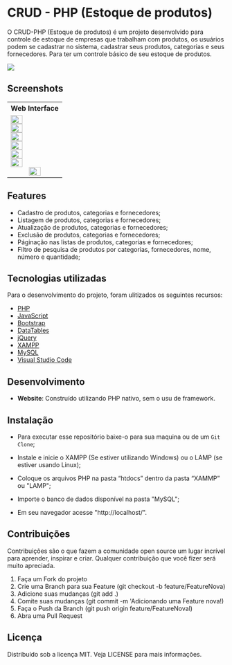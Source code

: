 # CRUD - PHP (Estoque de produtos)
O CRUD-PHP (Estoque de produtos) é um projeto desenvolvido para controle de estoque de empresas que trabalham com produtos, os usuários podem se cadastrar no sistema, cadastrar seus produtos, categorias e seus fornecedores. Para ter um controle básico de seu estoque de produtos.

![](https://img.shields.io/github/languages/top/danielalves96/PHP-CRUD-Stock)

## Screenshots

<table>
	<tr>
		<th width="100%">
			Web Interface<br>
		</th>
	</tr>
	<tr>
		<td width="50%">
			<img width="49.5%" src="https://github.com/danielalves96/Images/blob/master/Projetos/PHP/1.png?raw=true">	<img width="49.5%" src="https://github.com/danielalves96/Images/blob/master/Projetos/PHP/2.png?raw=true">
			<br>
			<img width="49.5%" src="https://github.com/danielalves96/Images/blob/master/Projetos/PHP/3.png?raw=true"> <img width="49.5%" src="https://github.com/danielalves96/Images/blob/master/Projetos/PHP/4.png?raw=true">
			<br>
			<img width="49.5%" src="https://github.com/danielalves96/Images/blob/master/Projetos/PHP/5.png?raw=true"> <img width="49.5%" src="https://github.com/danielalves96/Images/blob/master/Projetos/PHP/6.png?raw=true">
			<br>
			<center>
			<img width="49.5%" src="https://github.com/danielalves96/Images/blob/master/Projetos/PHP/7.png?raw=true">
			<br>
			</center>
		</td>
	</tr>
</table>

<table>
  
## Features

- Cadastro de produtos, categorias e fornecedores;
- Listagem de produtos, categorias e fornecedores;
- Atualização de produtos, categorias e fornecedores;
- Exclusão de produtos, categorias e fornecedores;
- Páginação nas listas de produtos, categorias e fornecedores;
- Filtro de pesquisa de produtos por categorias, fornecedores, nome, número e quantidade;


## Tecnologias utilizadas
Para o desenvolvimento do projeto, foram ulitizados os seguintes recursos:
* [PHP](https://www.php.net/)
* [JavaScript](https://www.javascript.com/)
* [Bootstrap](https://getbootstrap.com/)
* [DataTables](https://datatables.net/)
* [jQuery](https://jquery.com/)
* [XAMPP](https://www.apachefriends.org/pt_br/index.html)
* [MySQL](https://www.mysql.com/)
* [Visual Studio Code](https://code.visualstudio.com/download)

## Desenvolvimento

* **Website**: Construído utilizando PHP nativo, sem o usu de framework.

## Instalação 

* Para executar esse repositório baixe-o para sua maquina ou de um `Git Clone`;

* Instale e inicie o XAMPP (Se estiver utilizando Windows) ou o LAMP (se estiver usando Linux);

* Coloque os arquivos PHP na pasta “htdocs” dentro da pasta “XAMMP” ou "LAMP";

* Importe o banco de dados disponível na pasta "MySQL";

* Em seu navegador acesse "http://localhost/".

## Contribuições

Contribuições são o que fazem a comunidade open source um lugar incrível para aprender, inspirar e criar. Qualquer contribuição que você fizer será muito apreciada.

1. Faça um Fork do projeto
2. Crie uma Branch para sua Feature (git checkout -b feature/FeatureNova)
3. Adicione suas mudanças (git add .)
4. Comite suas mudanças (git commit -m 'Adicionando uma Feature nova!)
5. Faça o Push da Branch (git push origin feature/FeatureNoval)
6. Abra uma Pull Request

## Licença
Distribuído sob a licença MIT. Veja LICENSE para mais informações.
